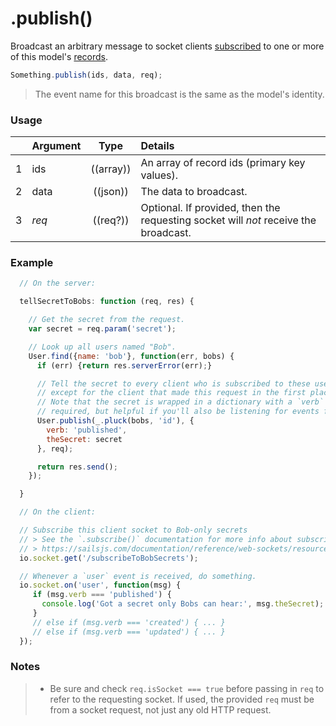 # .publish()

Broadcast an arbitrary message to socket clients [subscribed](https://sailsjs.com/documentation/reference/web-sockets/resourceful-pub-sub/subscribe) to one or more of this model's [records](https://sailsjs.com/documentation/concepts/models-and-orm).

```js
Something.publish(ids, data, req);
```

> The event name for this broadcast is the same as the model's identity.

### Usage

|   | Argument   | Type         | Details |
|---|:-----------|:------------:|:--------|
| 1 | ids        | ((array))    | An array of record ids (primary key values).
| 2 | data       | ((json))     | The data to broadcast.
| 3 | _req_      | ((req?))     | Optional.  If provided, then the requesting socket will *not* receive the broadcast.



### Example

```javascript
  // On the server:

  tellSecretToBobs: function (req, res) {

    // Get the secret from the request.
    var secret = req.param('secret');

    // Look up all users named "Bob".
    User.find({name: 'bob'}, function(err, bobs) {
      if (err) {return res.serverError(err);}

      // Tell the secret to every client who is subscribed to these users,
      // except for the client that made this request in the first place.
      // Note that the secret is wrapped in a dictionary with a `verb` property -- this is not
      // required, but helpful if you'll also be listening for events from Sails blueprints.
      User.publish(_.pluck(bobs, 'id'), {
        verb: 'published',
        theSecret: secret
      }, req);

      return res.send();
    });

  }
```

```javascript
  // On the client:

  // Subscribe this client socket to Bob-only secrets
  // > See the `.subscribe()` documentation for more info about subscribing to records:
  // > https://sailsjs.com/documentation/reference/web-sockets/resourceful-pub-sub/subscribe
  io.socket.get('/subscribeToBobSecrets');

  // Whenever a `user` event is received, do something.
  io.socket.on('user', function(msg) {
     if (msg.verb === 'published') {
       console.log('Got a secret only Bobs can hear:', msg.theSecret);
     }
     // else if (msg.verb === 'created') { ... }
     // else if (msg.verb === 'updated') { ... }
  });
```

### Notes
> + Be sure and check `req.isSocket === true` before passing in `req` to refer to the requesting socket.  If used, the provided `req` must be from a socket request, not just any old HTTP request.


<docmeta name="displayName" value=".publish()">
<docmeta name="pageType" value="method">

